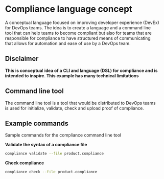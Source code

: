 # Compliance language concept

A conceptual language focused on improving developer experience (DevEx) for DevOps teams. The idea is to create a 
language and a command line tool that can help teams to become compliant but also for teams that are responsible for 
compliance to have structured means of communicating that allows for automation and ease of use by a DevOps team.



## Disclaimer

**This is conceptual idea of a CLI and language (DSL) for compliance and is intended to inspire. This example has many 
technical limitations**

## Command line tool

The command line tool is a tool that would be distributed to DevOps teams is used for initialize, validate, check and 
upload proof of compliance.

## Example commands

Sample commands for the compliance command line tool


**Validate the syntax of a compliance file**
```bash
compliance validate --file product.compliance
```

**Check compliance**
```bash
compliance check --file product.compliance
```




